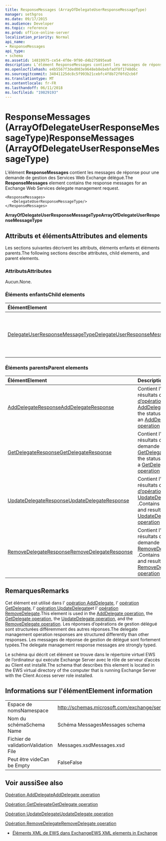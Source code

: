 ```yaml
---
title: ResponseMessages (ArrayOfDelegateUserResponseMessageType)
manager: sethgros
ms.date: 09/17/2015
ms.audience: Developer
ms.topic: reference
ms.prod: office-online-server
localization_priority: Normal
api_name:
- ResponseMessages
api_type:
- schema
ms.assetid: 14819975-ce54-4f0e-9f90-d4b275895ea0
description: L’élément ResponseMessages contient les messages de réponse pour une demande de gestion des Services Web Exchange délégué.
ms.openlocfilehash: e4b5567f3ded003e9648eb8ebebfadf8f1748d6c
ms.sourcegitcommit: 34041125dc8c5f993b21cebfc4f8b72f0fd2cb6f
ms.translationtype: MT
ms.contentlocale: fr-FR
ms.lasthandoff: 06/11/2018
ms.locfileid: "19829193"
---
```

# <a name="responsemessages-arrayofdelegateuserresponsemessagetype"></a><span data-ttu-id="50400-103">ResponseMessages (ArrayOfDelegateUserResponseMessageType)</span><span class="sxs-lookup"><span data-stu-id="50400-103">ResponseMessages (ArrayOfDelegateUserResponseMessageType)</span></span>

<span data-ttu-id="50400-104">L’élément **ResponseMessages** contient les messages de réponse pour une demande de gestion des Services Web Exchange délégué.</span><span class="sxs-lookup"><span data-stu-id="50400-104">The **ResponseMessages** element contains the response messages for an Exchange Web Services delegate management request.</span></span> 
  
```
<ResponseMessages>
   <DelegateUserResponseMessageType/>
</ResponseMessages>
```

 <span data-ttu-id="50400-105">**ArrayOfDelegateUserResponseMessageType**</span><span class="sxs-lookup"><span data-stu-id="50400-105">**ArrayOfDelegateUserResponseMessageType**</span></span>
## <a name="attributes-and-elements"></a><span data-ttu-id="50400-106">Attributs et éléments</span><span class="sxs-lookup"><span data-stu-id="50400-106">Attributes and elements</span></span>

<span data-ttu-id="50400-107">Les sections suivantes décrivent les attributs, éléments enfants et éléments parents.</span><span class="sxs-lookup"><span data-stu-id="50400-107">The following sections describe attributes, child elements, and parent elements.</span></span>
  
### <a name="attributes"></a><span data-ttu-id="50400-108">Attributs</span><span class="sxs-lookup"><span data-stu-id="50400-108">Attributes</span></span>

<span data-ttu-id="50400-109">Aucun.</span><span class="sxs-lookup"><span data-stu-id="50400-109">None.</span></span>
  
### <a name="child-elements"></a><span data-ttu-id="50400-110">Éléments enfants</span><span class="sxs-lookup"><span data-stu-id="50400-110">Child elements</span></span>

|<span data-ttu-id="50400-111">**Élément**</span><span class="sxs-lookup"><span data-stu-id="50400-111">**Element**</span></span>|<span data-ttu-id="50400-112">**Description**</span><span class="sxs-lookup"><span data-stu-id="50400-112">**Description**</span></span>|
|:-----|:-----|
|[<span data-ttu-id="50400-113">DelegateUserResponseMessageType</span><span class="sxs-lookup"><span data-stu-id="50400-113">DelegateUserResponseMessageType</span></span>](delegateuserresponsemessagetype.md) <br/> |<span data-ttu-id="50400-114">Contient des messages de réponse pour les opérations de gestion de délégué.</span><span class="sxs-lookup"><span data-stu-id="50400-114">Contains response messages for delegate management operations.</span></span>  <br/> |
   
### <a name="parent-elements"></a><span data-ttu-id="50400-115">Éléments parents</span><span class="sxs-lookup"><span data-stu-id="50400-115">Parent elements</span></span>

|<span data-ttu-id="50400-116">**Élément**</span><span class="sxs-lookup"><span data-stu-id="50400-116">**Element**</span></span>|<span data-ttu-id="50400-117">**Description**</span><span class="sxs-lookup"><span data-stu-id="50400-117">**Description**</span></span>|
|:-----|:-----|
|[<span data-ttu-id="50400-118">AddDelegateResponse</span><span class="sxs-lookup"><span data-stu-id="50400-118">AddDelegateResponse</span></span>](adddelegateresponse.md) <br/> |<span data-ttu-id="50400-119">Contient l’état et les résultats d’une requête [d’opération AddDelegate](adddelegate-operation.md) .</span><span class="sxs-lookup"><span data-stu-id="50400-119">Contains the status and result of an [AddDelegate operation](adddelegate-operation.md) request.</span></span>  <br/> |
|[<span data-ttu-id="50400-120">GetDelegateResponse</span><span class="sxs-lookup"><span data-stu-id="50400-120">GetDelegateResponse</span></span>](getdelegateresponse.md) <br/> |<span data-ttu-id="50400-121">Contient l’état et les résultats d’une demande [d’opération GetDelegate](getdelegate-operation.md) .</span><span class="sxs-lookup"><span data-stu-id="50400-121">Contains the status and result of a [GetDelegate operation](getdelegate-operation.md) request.</span></span>  <br/> |
|[<span data-ttu-id="50400-122">UpdateDelegateResponse</span><span class="sxs-lookup"><span data-stu-id="50400-122">UpdateDelegateResponse</span></span>](updatedelegateresponse.md) <br/> |<span data-ttu-id="50400-123">Contient l’état et les résultats d’une requête [d’opération UpdateDelegate](updatedelegate-operation.md) .</span><span class="sxs-lookup"><span data-stu-id="50400-123">Contains the status and result of an [UpdateDelegate operation](updatedelegate-operation.md) request.</span></span>  <br/> |
|[<span data-ttu-id="50400-124">RemoveDelegateResponse</span><span class="sxs-lookup"><span data-stu-id="50400-124">RemoveDelegateResponse</span></span>](removedelegateresponse.md) <br/> |<span data-ttu-id="50400-125">Contient l’état et les résultats d’une demande [d’opération RemoveDelegate](removedelegate-operation.md) .</span><span class="sxs-lookup"><span data-stu-id="50400-125">Contains the status and result of a [RemoveDelegate operation](removedelegate-operation.md) request.</span></span>  <br/> |
   
## <a name="remarks"></a><span data-ttu-id="50400-126">Remarques</span><span class="sxs-lookup"><span data-stu-id="50400-126">Remarks</span></span>

<span data-ttu-id="50400-127">Cet élément est utilisé dans l' [opération AddDelegate](adddelegate-operation.md), l' [opération GetDelegate](getdelegate-operation.md), l' [opération UpdateDelegate](updatedelegate-operation.md)et l' [opération RemoveDelegate](removedelegate-operation.md).</span><span class="sxs-lookup"><span data-stu-id="50400-127">This element is used in the [AddDelegate operation](adddelegate-operation.md), the [GetDelegate operation](getdelegate-operation.md), the [UpdateDelegate operation](updatedelegate-operation.md), and the [RemoveDelegate operation](removedelegate-operation.md).</span></span> <span data-ttu-id="50400-128">Les réponses d’opérations de gestion délégué sont structurées différemment des autres réponses.</span><span class="sxs-lookup"><span data-stu-id="50400-128">The delegate management operation responses are structured differently than other responses.</span></span> <span data-ttu-id="50400-129">Les messages de réponse de gestion de délégué sont fortement typées.</span><span class="sxs-lookup"><span data-stu-id="50400-129">The delegate management response messages are strongly typed.</span></span>
  
<span data-ttu-id="50400-130">Le schéma qui décrit cet élément se trouve dans le répertoire virtuel EWS de l’ordinateur qui exécute Exchange Server avec le rôle de serveur d’accès au Client est installé.</span><span class="sxs-lookup"><span data-stu-id="50400-130">The schema that describes this element is located in the EWS virtual directory of the computer that is running Exchange Server with the Client Access server role installed.</span></span>
  
## <a name="element-information"></a><span data-ttu-id="50400-131">Informations sur l'élément</span><span class="sxs-lookup"><span data-stu-id="50400-131">Element information</span></span>

|||
|:-----|:-----|
|<span data-ttu-id="50400-132">Espace de noms</span><span class="sxs-lookup"><span data-stu-id="50400-132">Namespace</span></span>  <br/> |http://schemas.microsoft.com/exchange/services/2006/messages  <br/> |
|<span data-ttu-id="50400-133">Nom du schéma</span><span class="sxs-lookup"><span data-stu-id="50400-133">Schema Name</span></span>  <br/> |<span data-ttu-id="50400-134">Schéma Messages</span><span class="sxs-lookup"><span data-stu-id="50400-134">Messages schema</span></span>  <br/> |
|<span data-ttu-id="50400-135">Fichier de validation</span><span class="sxs-lookup"><span data-stu-id="50400-135">Validation File</span></span>  <br/> |<span data-ttu-id="50400-136">Messages.xsd</span><span class="sxs-lookup"><span data-stu-id="50400-136">Messages.xsd</span></span>  <br/> |
|<span data-ttu-id="50400-137">Peut être vide</span><span class="sxs-lookup"><span data-stu-id="50400-137">Can be Empty</span></span>  <br/> |<span data-ttu-id="50400-138">False</span><span class="sxs-lookup"><span data-stu-id="50400-138">False</span></span>  <br/> |
   
## <a name="see-also"></a><span data-ttu-id="50400-139">Voir aussi</span><span class="sxs-lookup"><span data-stu-id="50400-139">See also</span></span>



[<span data-ttu-id="50400-140">Opération AddDelegate</span><span class="sxs-lookup"><span data-stu-id="50400-140">AddDelegate operation</span></span>](adddelegate-operation.md)
  
[<span data-ttu-id="50400-141">Opération GetDelegate</span><span class="sxs-lookup"><span data-stu-id="50400-141">GetDelegate operation</span></span>](getdelegate-operation.md)
  
[<span data-ttu-id="50400-142">Opération UpdateDelegate</span><span class="sxs-lookup"><span data-stu-id="50400-142">UpdateDelegate operation</span></span>](updatedelegate-operation.md)
  
[<span data-ttu-id="50400-143">Opération RemoveDelegate</span><span class="sxs-lookup"><span data-stu-id="50400-143">RemoveDelegate operation</span></span>](removedelegate-operation.md)


- [<span data-ttu-id="50400-144">Éléments XML de EWS dans Exchange</span><span class="sxs-lookup"><span data-stu-id="50400-144">EWS XML elements in Exchange</span></span>](ews-xml-elements-in-exchange.md)

